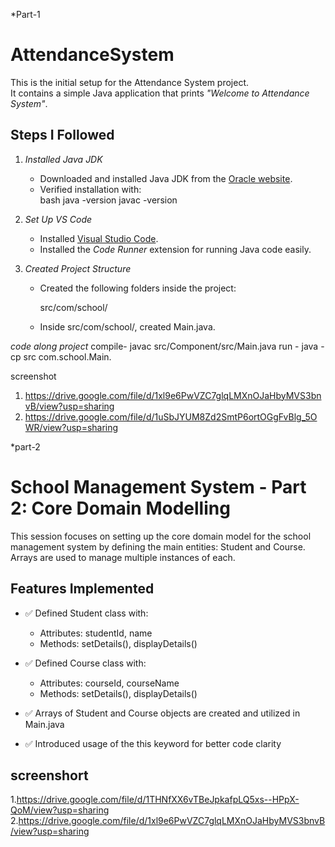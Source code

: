 *Part-1

# AttendanceSystem

This is the initial setup for the Attendance System project.  
It contains a simple Java application that prints *"Welcome to Attendance System"*.

## Steps I Followed

1. *Installed Java JDK*  
   - Downloaded and installed Java JDK from the [Oracle website](https://www.oracle.com/java/technologies/javase-downloads.html).  
   - Verified installation with:  
     bash
     java -version
     javac -version
     

2. *Set Up VS Code*  
   - Installed [Visual Studio Code](https://code.visualstudio.com/).  
   - Installed the *Code Runner* extension for running Java code easily.

3. *Created Project Structure*  
   - Created the following folders inside the project:  
     
     src/com/school/
     
   - Inside src/com/school/, created Main.java.


*code along project*
compile- javac src/Component/src/Main.java
run - java -cp src com.school.Main.

screenshot 
1. https://drive.google.com/file/d/1xl9e6PwVZC7glqLMXnOJaHbyMVS3bnvB/view?usp=sharing
2. https://drive.google.com/file/d/1uSbJYUM8Zd2SmtP6ortOGgFvBlg_5OWR/view?usp=sharing

*part-2
# School Management System - Part 2: Core Domain Modelling

This session focuses on setting up the core domain model for the school management system by defining the main entities: Student and Course. Arrays are used to manage multiple instances of each.

## Features Implemented

- ✅ Defined Student class with:
  - Attributes: studentId, name
  - Methods: setDetails(), displayDetails()

- ✅ Defined Course class with:
  - Attributes: courseId, courseName
  - Methods: setDetails(), displayDetails()

- ✅ Arrays of Student and Course objects are created and utilized in Main.java
- ✅ Introduced usage of the this keyword for better code clarity

## screenshort
1.https://drive.google.com/file/d/1THNfXX6vTBeJpkafpLQ5xs--HPpX-QoM/view?usp=sharing
2.https://drive.google.com/file/d/1xl9e6PwVZC7glqLMXnOJaHbyMVS3bnvB/view?usp=sharing